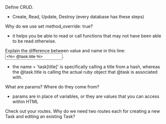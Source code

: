 Define CRUD.
 - Create, Read, Update, Destroy (every database has these steps)

Why do we use set method_override: true?
  - it helps you be able to read or call functions that may not have been able to be read otherwise.

Explain the difference between value and name in this line: <input type='text' name='task[title]' value="<%= @task.title %>"/>.
- the name = 'task[title]' is specifically calling a title from a hash, whereas the @task.title is calling the actual ruby object that @task is associated with.

What are params? Where do they come from?
- params are in place of variables, or they are values that you can access within HTML


Check out your routes. Why do we need two routes each for creating a new Task and editing an existing Task?
